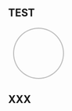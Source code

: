 ## TEST
<!-- PR Status Start -->

<div
  style="
    width: 100px;
    height: 100px;
    border-radius: 50%;
    display: flex;
    align-items: center;
    justify-content: center;
    margin: 10px;
    border: 2px solid rgba(22, 22, 22, 0.278);
    background: url('https://github.com/tiaz0128/git-actions/assets/44606727/776231e4-d08c-418d-b4fb-ed4af7530d74');
    background-size: cover;
  "
></div>

<!-- PR Status End -->
## XXX
